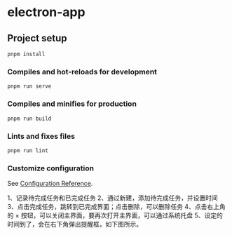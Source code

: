 # electron-app

## Project setup
```
pnpm install
```

### Compiles and hot-reloads for development
```
pnpm run serve
```

### Compiles and minifies for production
```
pnpm run build
```

### Lints and fixes files
```
pnpm run lint
```

### Customize configuration
See [Configuration Reference](https://cli.vuejs.org/config/).


1、记录待完成任务和已完成任务
2、通过新建，添加待完成任务，并设置时间
3、点击完成任务，跳转到已完成界面；点击删除，可以删除任务
4、点击右上角的 × 按钮，可以关闭主界面，要再次打开主界面，可以通过系统托盘
5、设定的时间到了，会在右下角弹出提醒框，如下图所示。
